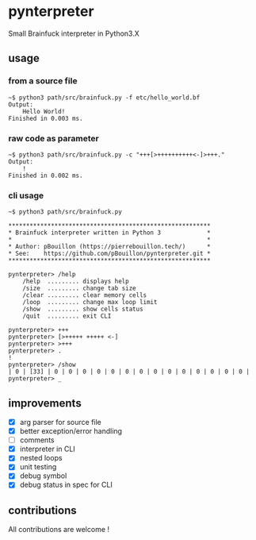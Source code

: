 # pynterpreter
Small Brainfuck interpreter in Python3.X

## usage
### from a source file
```shell
~$ python3 path/src/brainfuck.py -f etc/hello_world.bf
Output:
    Hello World!
Finished in 0.003 ms.
```

### raw code as parameter
```shell
~$ python3 path/src/brainfuck.py -c "+++[>++++++++++<-]>+++."
Output:
    !
Finished in 0.002 ms.
```

### cli usage
```shell
~$ python3 path/src/brainfuck.py

*********************************************************
* Brainfuck interpreter written in Python 3             *
*                                                       *
* Author: pBouillon (https://pierrebouillon.tech/)      *
* See:    https://github.com/pBouillon/pynterpreter.git *
*********************************************************

pynterpreter> /help
    /help  ......... displays help
    /size  ......... change tab size
    /clear ......... clear memory cells
    /loop  ......... change max loop limit
    /show  ......... show cells status
    /quit  ......... exit CLI

pynterpreter> +++
pynterpreter> [>+++++ +++++ <-]
pynterpreter> >+++
pynterpreter> .
!
pynterpreter> /show
| 0 | [33] | 0 | 0 | 0 | 0 | 0 | 0 | 0 | 0 | 0 | 0 | 0 | 0 | 0 | 0 | 
pynterpreter> _
```

## improvements
- [x] arg parser for source file
- [x] better exception/error handling
- [ ] comments
- [x] interpreter in CLI
- [x] nested loops
- [x] unit testing
- [x] debug symbol
- [x] debug status in spec for CLI

## contributions
All contributions are welcome !
